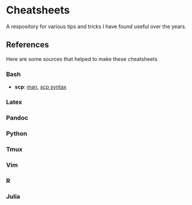 Cheatsheets
===========

A respository for various tips and tricks I have found useful over the years. 

References
----------

Here are some sources that helped to make these cheatsheets

### Bash

 - **scp**: [man](http://dell9.ma.utexas.edu/cgi-bin/man-cgi?00+00), [scp syntax](http://www.hypexr.org/linux_scp_help.php)

### Latex

### Pandoc

### Python

### Tmux

### Vim

### R

### Julia
